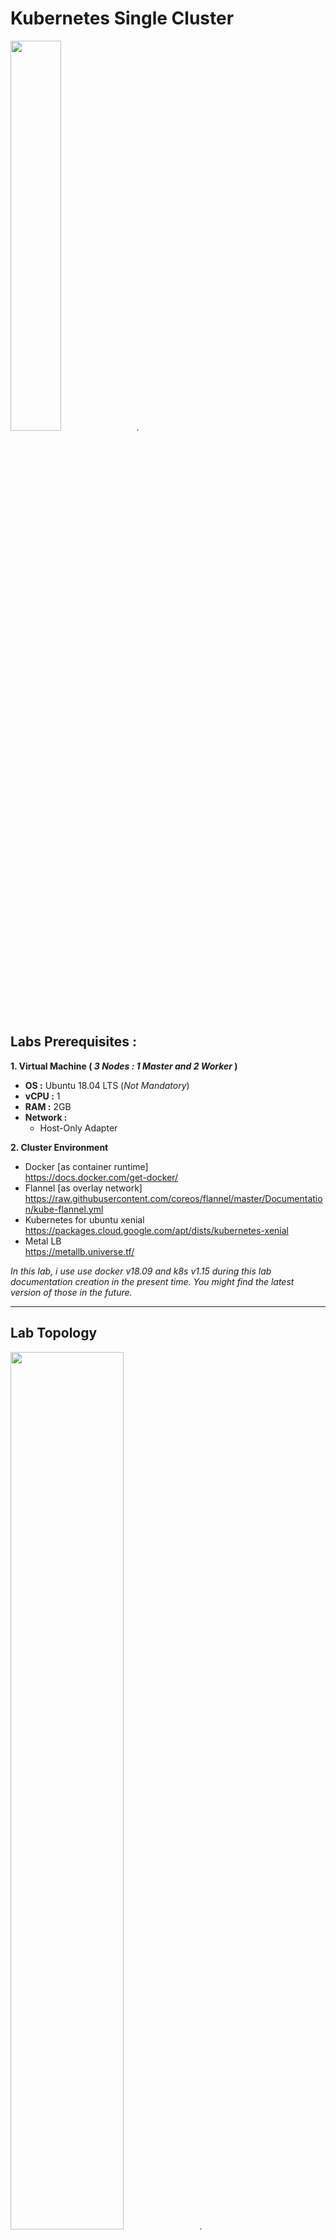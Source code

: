 <h1>Kubernetes Single Cluster</h1>

<img src="https://kubernetes.io/images/kubernetes-horizontal-color.png" width="40%">.


<h2>Labs Prerequisites :</h2>

**1. Virtual Machine ( *3 Nodes : 1 Master and 2 Worker* )**
   - **OS :** Ubuntu 18.04 LTS (*Not Mandatory*)
   - **vCPU :** 1
   - **RAM :** 2GB
   - **Network :** 
      - Host-Only Adapter

**2. Cluster Environment**
   - Docker [as container runtime] \
   https://docs.docker.com/get-docker/
   - Flannel [as overlay network] \
   https://raw.githubusercontent.com/coreos/flannel/master/Documentation/kube-flannel.yml
   - Kubernetes for ubuntu xenial \
   https://packages.cloud.google.com/apt/dists/kubernetes-xenial
   - Metal LB\
   https://metallb.universe.tf/
   

*In this lab, i use use docker v18.09 and k8s v1.15 during this lab documentation creation in the present time. You might find the latest version of those in the future.*


------------
<h2>Lab Topology</h2>

<img src="https://github.com/islamifauzi/workshop-kubernetes/blob/master/k8s%20topology.png?raw=true" width="60%">.


Do the setup steps below to 3 nodes ( *1 Master and 2 Workers*  ).  The steps with the prefix ** means for master node only and the steps with prefix * means for worker nodes only. The rest is mandatory to run on all nodes.

------------

<h2>Docker Installation</h2>

`sudo apt-get update`

`sudo apt-get install \
    apt-transport-https \
    ca-certificates \
    curl \
    gnupg-agent \
    software-properties-common`

`curl -fsSL https://download.docker.com/linux/ubuntu/gpg | sudo apt-key add -`

`sudo apt-key fingerprint 0EBFCD88`

`sudo add-apt-repository "deb [arch=amd64] https://download.docker.com/linux/ubuntu $(lsb_release -cs) stable"`

`sudo apt-get update`

`sudo apt-get install docker-ce docker-ce-cli containerd.io`

`sudo apt-mark hold docker-ce docker-ce-cli containerd.io`

`sudo systemctl enable --now docker`

<br/>

<sub><b>*P.S. : If the old-version of docker already exists, you can run this command :*<b></sub>

`sudo apt remove docker*`

------------

<h2>Kubernetes Installation</h2>

`curl -s https://packages.cloud.google.com/apt/doc/apt-key.gpg | sudo apt-key add -`

`sudo apt-add-repository "deb http://apt.kubernetes.io/ kubernetes-xenial main"`

`sudo apt-get update`

`sudo apt-get install -y kubelet kubeadm kubectl`

`sudo apt-mark hold kubelet kubeadm kubectl`


------------

<h2>Cluster Creation</h2>

`sudo swapoff -a`

**`sudo kubeadm init --pod-network-cidr=10.244.0.0/16 --apiserver-advertise-address=<FILL_WITH_YOUR_IP_KUBE_MASTER>`

*`kubeadm join <IP_KUBE_MASTER>:6443 --token <token> --discovery-token-ca-cert-hash sha256:<hash>`

<sub><b>*P.S. : You can exactly find the join command above after the master node initialization is finished.*<b></sub>

`mkdir -p $HOME/.kube`

`sudo cp -i /etc/kubernetes/admin.conf $HOME/.kube/config`

`sudo chown $(id -u):$(id -g) $HOME/.kube/config`

`kubectl version`

<br/>

<sub><b>*P.S. : If the version of k8s is displayed, it works.*<b></sub>

<h2>Overlay Network Installation </h2>

** `kubectl apply -f https://raw.githubusercontent.com/coreos/flannel/master/Documentation/kube-flannel.yml`

** `echo "net.bridge.bridge-nf-call-iptables=1" | sudo tee -a /etc/sysctl.conf`

** `sudo sysctl -p`

** `kubectl get nodes`
<br/>

<sub><b>*P.S. : Check the status of nodes frequently until all of the nodes are in *ready* state*<b></sub>


------------



<h2> Deploy A Simple Application </h2>

`git clone https://github.com/islamifauzi/workshop-kubernetes.git`

`cd /workshop-kubernetes; ls`

`kubectl apply -f simple-app.yaml`

`kubectl get pods`

`kubectl exec -it (nama_pod) -- curl localhost`


------------

<h2> Deploy A Snake Game</h2>

`kubectl apply -f https://raw.githubusercontent.com/google/metallb/v0.8.3/manifests/metallb.yaml
`

`kubectl get pods,serviceaccounts,daemonsets,deployments,roles,rolebindings -n metallb-system `

`cd /workshop-kubernetes; ls`

`kubectl apply -f snake-games.yaml`

`kubectl apply -f metal-lb.yaml`

`kubectl apply -f snake-service.yaml`


------------

<h2>Additional</h2>

In order to add more worker nodes to join the cluster, you can use this command to get the token :

`kubectl token create --print-join-command`

Then use this command :

`kubeadm join <IP_KUBE_MASTER>:6443 --token <token> --discovery-token-ca-cert-hash sha256:<hash>`





